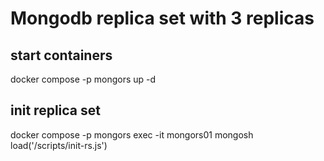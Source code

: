 # Mongodb replica set with 3 replicas

## start containers
docker compose -p mongors up -d

## init replica set
docker compose -p mongors exec -it mongors01 mongosh
load('/scripts/init-rs.js')
